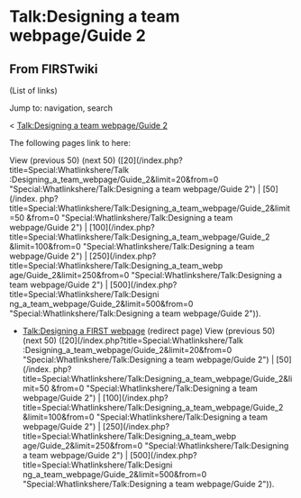 # Talk:Designing a team webpage/Guide 2

## From FIRSTwiki

(List of links)

Jump to: navigation, search

< [Talk:Designing a team webpage/Guide 2](/index.php?title=Talk:Designing_a_team_webpage/Guide_2&redirect=no "Talk:Designing a team webpage/Guide 2")

The following pages link to here:

View (previous 50) (next 50) ([20](/index.php?title=Special:Whatlinkshere/Talk
:Designing_a_team_webpage/Guide_2&limit=20&from=0 "Special:Whatlinkshere/Talk:Designing a team webpage/Guide 2") | [50](/index.
php?title=Special:Whatlinkshere/Talk:Designing_a_team_webpage/Guide_2&limit=50
&from=0 "Special:Whatlinkshere/Talk:Designing a team webpage/Guide 2") | [100](/index.php?title=Special:Whatlinkshere/Talk:Designing_a_team_webpage/Guide_2
&limit=100&from=0 "Special:Whatlinkshere/Talk:Designing a team webpage/Guide
2") | [250](/index.php?title=Special:Whatlinkshere/Talk:Designing_a_team_webp
age/Guide_2&limit=250&from=0 "Special:Whatlinkshere/Talk:Designing a team
webpage/Guide 2") | [500](/index.php?title=Special:Whatlinkshere/Talk:Designi
ng_a_team_webpage/Guide_2&limit=500&from=0 "Special:Whatlinkshere/Talk:Designing a team webpage/Guide 2")).

- [Talk:Designing a FIRST webpage](/index.php?title=Talk:Designing_a_FIRST_webpage&redirect=no "Talk:Designing a FIRST webpage") (redirect page) View (previous 50) (next 50) ([20](/index.php?title=Special:Whatlinkshere/Talk
  :Designing_a_team_webpage/Guide_2&limit=20&from=0 "Special:Whatlinkshere/Talk:Designing a team webpage/Guide 2") | [50](/index.
  php?title=Special:Whatlinkshere/Talk:Designing_a_team_webpage/Guide_2&limit=50
  &from=0 "Special:Whatlinkshere/Talk:Designing a team webpage/Guide 2") | [100](/index.php?title=Special:Whatlinkshere/Talk:Designing_a_team_webpage/Guide_2
  &limit=100&from=0 "Special:Whatlinkshere/Talk:Designing a team webpage/Guide
  2") | [250](/index.php?title=Special:Whatlinkshere/Talk:Designing_a_team_webp
  age/Guide_2&limit=250&from=0 "Special:Whatlinkshere/Talk:Designing a team
  webpage/Guide 2") | [500](/index.php?title=Special:Whatlinkshere/Talk:Designi
  ng_a_team_webpage/Guide_2&limit=500&from=0 "Special:Whatlinkshere/Talk:Designing a team webpage/Guide 2")).

